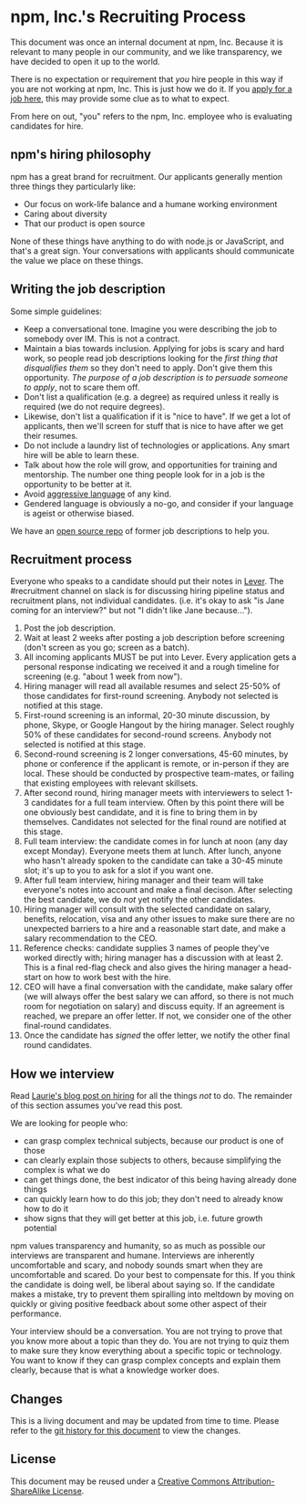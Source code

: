 # npm, Inc.'s Recruiting Process

This document was once an internal document at npm, Inc.  Because it
is relevant to many people in our community, and we like transparency,
we have decided to open it up to the world.

There is no expectation or requirement that *you* hire people in this
way if you are not working at npm, Inc.  This is just how we do it.
If you [apply for a job here](https://www.npmjs.com/jobs), this may
provide some clue as to what to expect.

From here on out, "you" refers to the npm, Inc. employee who is
evaluating candidates for hire.

## npm's hiring philosophy

npm has a great brand for recruitment. Our applicants generally
mention three things they particularly like:

- Our focus on work-life balance and a humane working environment
- Caring about diversity
- That our product is open source

None of these things have anything to do with node.js or JavaScript,
and that's a great sign. Your conversations with applicants should
communicate the value we place on these things.

## Writing the job description

Some simple guidelines:

- Keep a conversational tone. Imagine you were describing the job to
  somebody over IM. This is not a contract.
- Maintain a bias towards inclusion. Applying for jobs is scary and
  hard work, so people read job descriptions looking for the *first
  thing that disqualifies them* so they don't need to apply. Don't
  give them this opportunity. *The purpose of a job description is to
  persuade someone to apply*, not to scare them off.
- Don't list a qualification (e.g. a degree) as required unless it
  really is required (we do not require degrees).
- Likewise, don't list a qualification if it is "nice to have". If we
  get a lot of applicants, then we'll screen for stuff that is nice to
  have after we get their resumes.
- Do not include a laundry list of technologies or applications. Any
  smart hire will be able to learn these.
- Talk about how the role will grow, and opportunities for training
  and mentorship. The number one thing people look for in a job is the
  opportunity to be better at it.
- Avoid [aggressive
  language](https://storify.com/kissane/job-listings-that-don-t-alienate)
  of any kind.
- Gendered language is obviously a no-go, and consider if your
  language is ageist or otherwise biased.

We have an [open source repo](https://github.com/npm/jobs) of former
job descriptions to help you.

## Recruitment process

Everyone who speaks to a candidate should put their notes in
[Lever](https://hire.lever.co/). The #recruitment channel on slack is
for discussing hiring pipeline status and recruitment plans, not
individual candidates. (i.e. it's okay to ask "is Jane coming for an
interview?" but not "I didn't like Jane because...").

1. Post the job description.
2. Wait at least 2 weeks after posting a job description before
   screening (don't screen as you go; screen as a batch).
3. All incoming applicants MUST be put into Lever. Every application
   gets a personal response indicating we received it and a rough
   timeline for screening (e.g. "about 1 week from now").
4. Hiring manager will read all available resumes and select 25-50% of
   those candidates for first-round screening. Anybody not selected is
   notified at this stage.
5. First-round screening is an informal, 20-30 minute discussion, by
   phone, Skype, or Google Hangout by the hiring manager. Select
   roughly 50% of these candidates for second-round screens. Anybody
   not selected is notified at this stage.
6. Second-round screening is 2 longer conversations, 45-60 minutes, by
   phone or conference if the applicant is remote, or in-person if
   they are local. These should be conducted by prospective
   team-mates, or failing that existing employees with relevant
   skillsets.
7. After second round, hiring manager meets with interviewers to
   select 1-3 candidates for a full team interview. Often by this
   point there will be one obviously best candidate, and it is fine to
   bring them in by themselves. Candidates not selected for the final
   round are notified at this stage.
8. Full team interview: the candidate comes in for lunch at noon (any
   day except Monday). Everyone meets them at lunch. After lunch,
   anyone who hasn't already spoken to the candidate can take a 30-45
   minute slot; it's up to you to ask for a slot if you want one.
9. After full team interview, hiring manager and their team will take
   everyone's notes into account and make a final decison. After
   selecting the best candidate, we do *not* yet notify the other
   candidates.
10. Hiring manager will consult with the selected candidate on salary,
   benefits, relocation, visa and any other issues to make sure there
   are no unexpected barriers to a hire and a reasonable start date,
   and make a salary recommendation to the CEO.
11. Reference checks: candidate supplies 3 names of people they've
    worked directly with; hiring manager has a discussion with at
    least 2. This is a final red-flag check and also gives the hiring
    manager a head-start on how to work best with the hire.
12. CEO will have a final conversation with the candidate, make salary
    offer (we will always offer the best salary we can afford, so
    there is not much room for negotiation on salary) and discuss
    equity. If an agreement is reached, we prepare an offer letter. If
    not, we consider one of the other final-round candidates.
13. Once the candidate has *signed* the offer letter, we notify the
    other final round candidates.

## How we interview

Read [Laurie's blog post on
hiring](http://seldo.com/weblog/2014/08/26/you_suck_at_technical_interviews)
for all the things *not* to do. The remainder of this section assumes
you've read this post.

We are looking for people who:

- can grasp complex technical subjects, because our product is one of
  those
- can clearly explain those subjects to others, because simplifying
  the complex is what we do
- can get things done, the best indicator of this being having already
  done things
- can quickly learn how to do this job; they don't need to already
  know how to do it
- show signs that they will get better at this job, i.e. future growth
  potential

npm values transparency and humanity, so as much as possible our
interviews are transparent and humane. Interviews are inherently
uncomfortable and scary, and nobody sounds smart when they are
uncomfortable and scared. Do your best to compensate for this. If you
think the candidate is doing well, be liberal about saying so. If the
candidate makes a mistake, try to prevent them spiralling into
meltdown by moving on quickly or giving positive feedback about some
other aspect of their performance.

Your interview should be a conversation. You are not trying to prove
that you know more about a topic than they do. You are not trying to
quiz them to make sure they know everything about a specific topic or
technology. You want to know if they can grasp complex concepts and
explain them clearly, because that is what a knowledge worker does.

## Changes

This is a living document and may be updated from time to time.
Please refer to the [git history for this
document](https://github.com/npm/policies/commits/master/recruitment-process.md)
to view the changes.

## License

This document may be reused under a [Creative Commons
Attribution-ShareAlike
License](http://creativecommons.org/licenses/by-sa/4.0/).
